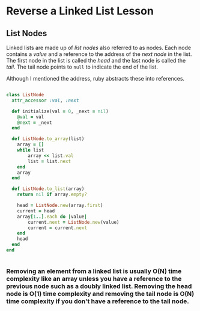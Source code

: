 # Reverse a Linked List Lesson

## List Nodes

Linked lists are made up of *list nodes* also referred to as nodes. Each node contains a *value* and a reference to the address of the *next node* in the list. The first node in the list is called the *head* and the last node is called the *tail*. The tail node points to `null` to indicate the end of the list.

Although I mentioned the address, ruby abstracts these into references. 

```ruby

class ListNode
  attr_accessor :val, :next

  def initialize(val = 0, _next = nil)
    @val = val
    @next = _next
  end

  def ListNode.to_array(list)
    array = []
    while list
        array << list.val
        list = list.next
    end
    array
  end

  def ListNode.to_list(array)
    return nil if array.empty?

    head = ListNode.new(array.first)
    current = head
    array[1..].each do |value|
        current.next = ListNode.new(value)
        current = current.next
    end
    head
  end
end
    
```

### Removing an element from a linked list is usually O(N) time complexity like an array unless you have a reference to the previous node such as a doubly linked list. Removing the head node is O(1) time complexity and removing the tail node is O(N) time complexity if you don't have a reference to the tail node.